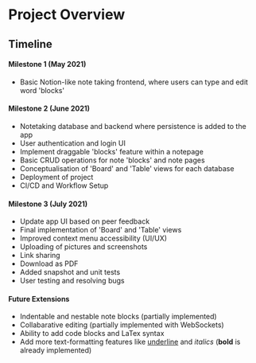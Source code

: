 # Project Overview

## Timeline
#### Milestone 1 (May 2021)
* Basic Notion-like note taking frontend, where users can type and edit word 'blocks'

#### Milestone 2 (June 2021)
* Notetaking database and backend where persistence is added to the app
* User authentication and login UI
* Implement draggable 'blocks' feature within a notepage
* Basic CRUD operations for note 'blocks' and note pages
* Conceptualisation of 'Board' and 'Table' views for each database
* Deployment of project
* CI/CD and Workflow Setup

#### Milestone 3 (July 2021)
* Update app UI based on peer feedback
* Final implementation of 'Board' and 'Table' views
* Improved context menu accessibility (UI/UX)
* Uploading of pictures and screenshots
* Link sharing
* Download as PDF
* Added snapshot and unit tests
* User testing and resolving bugs

#### Future Extensions
* Indentable and nestable note blocks (partially implemented)
* Collabarative editing (partially implemented with WebSockets)
* Ability to add code blocks and LaTex syntax
* Add more text-formatting features like <u>underline</u> and *italics* (**bold** is already implemented)
